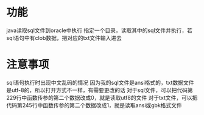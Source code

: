 # 功能
java读取sql文件到oracle中执行
指定一个目录，读取其中的sql文件并执行，若sql语句中有clob数据，把对应的txt文件输入进去
# 注意事项
sql语句执行时出现中文乱码的情况
因为我的sql文件是ansi格式的，txt数据文件是utf-8的，所以打开方式不一样，有需要更改的话
对于sql文件，可以把代码第229行中函数传参的第二个数据改成0，就是读取utf8的文件
对于txt文件，可以把代码第245行中函数传参的第二个数据改成1，就是读取ansi或gbk格式文件
